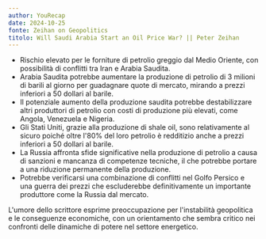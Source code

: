```yaml
---
author: YouRecap
date: 2024-10-25
fonte: Zeihan on Geopolitics
titolo: Will Saudi Arabia Start an Oil Price War? || Peter Zeihan
---
```


- Rischio elevato per le forniture di petrolio greggio dal Medio Oriente, con possibilità di conflitti tra Iran e Arabia Saudita.
- Arabia Saudita potrebbe aumentare la produzione di petrolio di 3 milioni di barili al giorno per guadagnare quote di mercato, mirando a prezzi inferiori a 50 dollari al barile.
- Il potenziale aumento della produzione saudita potrebbe destabilizzare altri produttori di petrolio con costi di produzione più elevati, come Angola, Venezuela e Nigeria.
- Gli Stati Uniti, grazie alla produzione di shale oil, sono relativamente al sicuro poiché oltre l'80% del loro petrolio è redditizio anche a prezzi inferiori a 50 dollari al barile.
- La Russia affronta sfide significative nella produzione di petrolio a causa di sanzioni e mancanza di competenze tecniche, il che potrebbe portare a una riduzione permanente della produzione.
- Potrebbe verificarsi una combinazione di conflitti nel Golfo Persico e una guerra dei prezzi che escluderebbe definitivamente un importante produttore come la Russia dal mercato.

L'umore dello scrittore esprime preoccupazione per l'instabilità geopolitica e le conseguenze economiche, con un orientamento che sembra critico nei confronti delle dinamiche di potere nel settore energetico.
